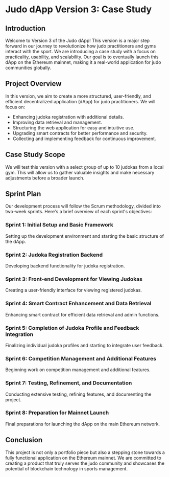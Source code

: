 # Judo dApp Version 3: Case Study

## Introduction
Welcome to Version 3 of the Judo dApp! This version is a major step forward in our journey to revolutionize how judo practitioners and gyms interact with the sport. We are introducing a case study with a focus on practicality, usability, and scalability. Our goal is to eventually launch this dApp on the Ethereum mainnet, making it a real-world application for judo communities globally.

## Project Overview
In this version, we aim to create a more structured, user-friendly, and efficient decentralized application (dApp) for judo practitioners. We will focus on:

- Enhancing judoka registration with additional details.
- Improving data retrieval and management.
- Structuring the web application for easy and intuitive use.
- Upgrading smart contracts for better performance and security.
- Collecting and implementing feedback for continuous improvement.

## Case Study Scope
We will test this version with a select group of up to 10 judokas from a local gym. This will allow us to gather valuable insights and make necessary adjustments before a broader launch.

## Sprint Plan
Our development process will follow the Scrum methodology, divided into two-week sprints. Here's a brief overview of each sprint's objectives:

### Sprint 1: Initial Setup and Basic Framework
Setting up the development environment and starting the basic structure of the dApp.

### Sprint 2: Judoka Registration Backend
Developing backend functionality for judoka registration.

### Sprint 3: Front-end Development for Viewing Judokas
Creating a user-friendly interface for viewing registered judokas.

### Sprint 4: Smart Contract Enhancement and Data Retrieval
Enhancing smart contract for efficient data retrieval and admin functions.

### Sprint 5: Completion of Judoka Profile and Feedback Integration
Finalizing individual judoka profiles and starting to integrate user feedback.

### Sprint 6: Competition Management and Additional Features
Beginning work on competition management and additional features.

### Sprint 7: Testing, Refinement, and Documentation
Conducting extensive testing, refining features, and documenting the project.

### Sprint 8: Preparation for Mainnet Launch
Final preparations for launching the dApp on the main Ethereum network.

## Conclusion
This project is not only a portfolio piece but also a stepping stone towards a fully functional application on the Ethereum mainnet. We are committed to creating a product that truly serves the judo community and showcases the potential of blockchain technology in sports management.
